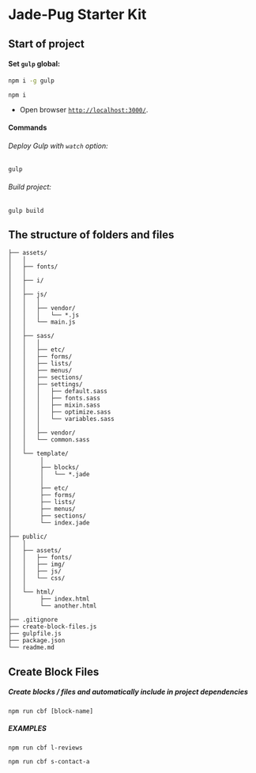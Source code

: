 # Jade-Pug Starter Kit

## Start of project

#### Set `gulp` global:

```bash
npm i -g gulp
```



```
npm i
```

* Open browser [`http://localhost:3000/`](http://localhost:3000/).

#### Commands

###### Deploy Gulp with `watch` option:

```
gulp
```

######  Build project:

```
gulp build
```

## The structure of folders and files 


```
├── assets/
│   │                         
│   ├── fonts/  
│   │                     
│   ├── i/                      
│   │  
│   ├── js/                      
│   │   │  
│   │   ├── vendor/              
│   │   │   └── *.js              
│   │   └── main.js               
│   │    
│   ├── sass/                    
│   │   │  
│   │   ├── etc/
│   │   ├── forms/
│   │   ├── lists/
│   │   ├── menus/
│   │   ├── sections/
│   │   ├── settings/             
│   │   │   ├── default.sass     
│   │   │   ├── fonts.sass	      
│   │   │   ├── mixin.sass	     
│   │   │   ├── optimize.sass	
│   │   │   └── variables.sass    
│   │   │  
│   │   ├── vendor/
│   │   └── common.sass           
│   │  
│   └── template/                  
│        │  
│        ├── blocks/
│        │   └── *.jade
│        │  
│        ├── etc/
│        ├── forms/
│        ├── lists/
│        ├── menus/
│        ├── sections/
│        └── index.jade            
│  
├── public/  
│   │                        
│   ├── assets/                   
│   │   ├── fonts/             
│   │   ├── img/                 
│   │   ├── js/                   
│   │   └── css/                 
│   │  
│   └── html/                      
│        ├── index.html            
│        └── another.html
│  
├── .gitignore       
├── create-block-files.js
├── gulpfile.js          
├── package.json                         
└── readme.md                  
```

## Create Block Files
##### Create blocks / files and automatically include in project dependencies
```
npm run cbf [block-name]
```

##### EXAMPLES
```
npm run cbf l-reviews

npm run cbf s-contact-a
```
